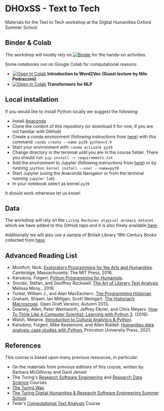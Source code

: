 # DHOxSS - Text to Tech
Materials for the Text to Tech workshop at the Digital Humanities Oxford Summer School

## Binder & Colab

The workshop will mostly rely on [![Binder](https://mybinder.org/badge_logo.svg)](https://mybinder.org/v2/gh/Living-with-machines/dhoxss-text2tech/dev) for the hands-on activities.

Some notebooks run on Google Colab for computational reasons:

- [![Open In Colab](https://colab.research.google.com/assets/colab-badge.svg)](https://colab.research.google.com/github/Living-with-machines/dhoxss-text2tech/blob/dev/Sessions/4e-word2vec.ipynb) **Introduction to Word2Vec (Guest lecture by Nilo Pedrazzini)**
- [![Open In Colab](https://colab.research.google.com/assets/colab-badge.svg)](https://colab.research.google.com/github/Living-with-machines/dhoxss-text2tech/blob/dev/Sessions/5b-Transformers-for-NLP.ipynb) **Transformers for NLP**

## Local installation

If you would like to install Python locally we suggest the following:

- Install [Anaconda](https://www.anaconda.com/)
- Clone the content of this repository (or download it for now, if you are not familiar with GitHub)
- Create a conda environment (following instructions from [here](https://docs.conda.io/projects/conda/en/latest/user-guide/getting-started.html)) with this command: `conda create --name py39 python=3.9`
- Start your environment with: `conda activate py39`
- Change directory in the terminal until you are in the course folder. There you should run: `pip install -r requirements.txt`
- Add the environment to Jupyter (following instructions from [here](https://towardsdatascience.com/get-your-conda-environment-to-show-in-jupyter-notebooks-the-easy-way-17010b76e874)) or by running `ipython kernel install --user --name=py39`
- Start Jupyter (using the Anaconda Navigator or from the terminal running `jupyter lab`)
- In your notebook select as kernel `py39`

It should work otherwise let us know!

## Data

The workshop will rely on the  `Living Machines atypical animacy dataset` which we have added to this GitHub repo and it is also freely available [here](https://bl.iro.bl.uk/concern/datasets/323177af-6081-4e93-8aaf-7932ca4a390a?locale=en).

Additionally we will also use a sample of British Library 19th Century Books collected from [here](https://huggingface.co/datasets/blbooks).

## Advanced Reading List

- Montfort, Nick. [Exploratory Programming for the Arts and Humanities](https://mitpress.mit.edu/books/exploratory-programming-arts-and-humanities). Cambridge, Massachusetts: The MIT Press, 2016.
- Karsdorp, Folgert. [Python Programming for Humanists](http://www.karsdorp.io/python-course/).
- Sinclair, Stéfan, and Geoffrey Rockwell. [The Art of Literary Text Analysis](https://github.com/sgsinclair/alta/blob/77b256f7c3ff3ceb6643d53da401096c8cdcc468/ipynb/ArtOfLiteraryTextAnalysis.ipynb). Melissa Mony., 2016.
- Turkel, William J., and Alan MacEachern. [The Programming Historian](https://programminghistorian.org/en/).
- Graham, Shawn, Ian Milligan, Scott Weingart. [The Historian’s Macroscope](http://themacroscope.org). Open Draft Version, Autumn 2013,
- Downey, Allen, Peter Wentworth, Jeffrey Elkner, and Chris Meyers. [How To Think Like A Computer Scientist: Learning with Python 3](https://buildmedia.readthedocs.org/media/pdf/howtothink/latest/howtothink.pdf). (2016).
- Walsh, Melanie. [Introduction to Cultural Analytics & Python](https://melaniewalsh.github.io/Intro-Cultural-Analytics/welcome.html). 
- Karsdorp, Folgert, Mike Kestemont, and Allen Riddell. [Humanities data analysis: case studies with Python.](https://www.humanitiesdataanalysis.org/) Princeton University Press, 2021.

## References

This course is based upon many previous resources, in particular:

- On the materials from previous editions of this course, written by Barbara McGillivray and Gard Jenset 
- The Turing's [Research Software Engineering](https://alan-turing-institute.github.io/rse-course/html/index.html) and [Research Data Science](https://alan-turing-institute.github.io/rds-course/index.html) Courses
- [The Turing Way](https://the-turing-way.netlify.app/welcome)
- [The Turing Digital Humanities & Research Software Engineering Summer School](https://github.com/alan-turing-institute/DH-RSE-Summer-School)
- Fede's [Computational Text Analysis](https://federiconannidotcom.wordpress.com/computational-text-analysis/) Course
